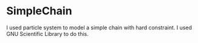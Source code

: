 # SimpleChain
I used particle system to model a simple chain with hard constraint. I used GNU Scientific Library to do this.
